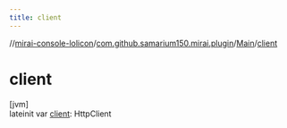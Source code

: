 ```yaml
---
title: client
---
```

//[mirai-console-lolicon](../../../index.html)/[com.github.samarium150.mirai.plugin](../index.html)/[Main](index.html)/[client](client.html)



# client



[jvm]\
lateinit var [client](client.html): HttpClient




